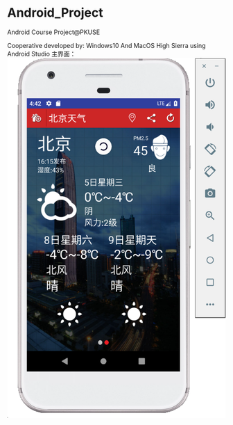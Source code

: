 # Android_Project
Android Course Project@PKUSE

Cooperative developed by: Windows10 And MacOS High Sierra using Android Studio
主界面：
 ![image](https://github.com/RobinChen95/Android_Project/blob/master/result/%E4%B8%8B%E6%8B%89%E5%88%B7%E6%96%B0.png)

